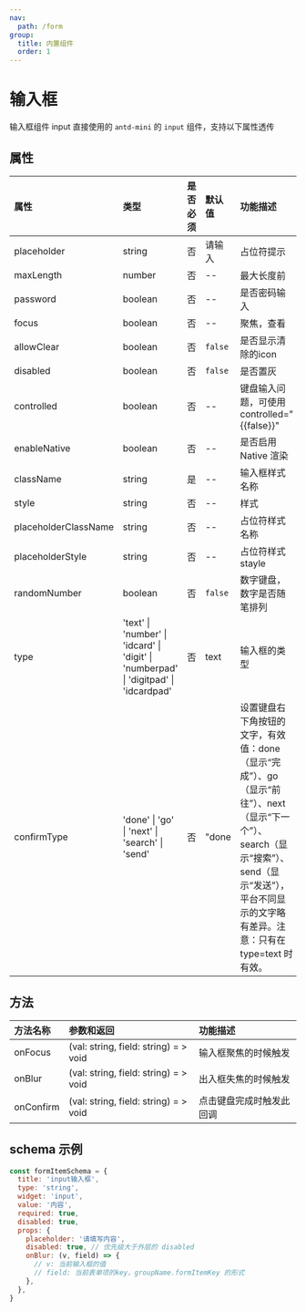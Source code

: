 ```yaml
---
nav:
  path: /form
group:
  title: 内置组件
  order: 1
---
```


# 输入框

输入框组件 input 直接使用的 `antd-mini` 的 `input` 组件，支持以下属性透传

## 属性

| 属性                    |    类型          | 是否必须       | 默认值      |  功能描述              |
| :--------               | :--------       | :---         | :----      |  :---                  |
| placeholder             | string          |  否          |  请输入     |  占位符提示                   |
| maxLength               | number          |  否          |  --        |  最大长度前                    |
| password                | boolean         |  否          |  --        |  是否密码输入                  |
| focus                   | boolean         |  否          |  --        |  聚焦，查看                |
| allowClear              | boolean         |  否          |  `false`     |  是否显示清除的icon          |
| disabled                | boolean         |  否          |  `false`     |  是否置灰                      |
| controlled              | boolean         |  否          |  --        | 键盘输入问题，可使用 controlled="{{false}}"                   |
| enableNative            | boolean         |  否          |  --        |  是否启用 Native 渲染                           |
| className               | string          |  是          | --         |  输入框样式名称                |
| style                   | string          |  否          |  --        |  样式                  |
| placeholderClassName    | string          |  否          |  --        |  占位符样式名称                |
| placeholderStyle        | string          |  否          |  --        |  占位符样式stayle             |
| randomNumber            | boolean         |  否          |  `false`     |  数字键盘，数字是否随笔排列      |
| type                    | 'text' &verbar; 'number' &verbar; 'idcard' &verbar; 'digit' &verbar; 'numberpad' &verbar; 'digitpad' &verbar; 'idcardpad' | 否 | text | 输入框的类型 |
| confirmType             | 'done' &verbar; 'go' &verbar; 'next' &verbar; 'search' &verbar; 'send' | 否 | "done | 设置键盘右下角按钮的文字，有效值：done（显示“完成”）、go（显示“前往”）、next（显示“下一个”）、search（显示“搜索”）、send（显示“发送”），平台不同显示的文字略有差异。注意：只有在 type=text 时有效。 |


## 方法

| 方法名称              | 参数和返回                                      |  功能描述                          |
| :--------           | :--------                                      | :---                              |
| onFocus             | (val: string, field: string) = > void          |  输入框聚焦的时候触发                 |
| onBlur              | (val: string, field: string) = > void          |  出入框失焦的时候触发                 |
| onConfirm           | (val: string, field: string) = > void          |  点击键盘完成时触发此回调              |

## schema 示例

```js
const formItemSchema = {
  title: 'input输入框',
  type: 'string',
  widget: 'input',
  value: '内容',
  required: true,
  disabled: true,
  props: {
    placeholder: '请填写内容',
    disabled: true, // 优先级大于外层的 disabled
    onBlur: (v, field) => {
      // v: 当前输入框的值
      // field: 当前表单项的key，groupName.formItemKey 的形式
    },
  },
}
```

